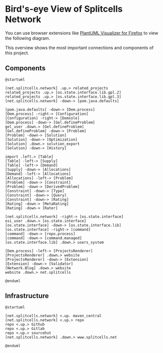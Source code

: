 # Bird's-eye View of Splitcells Network

You can use browser extensions like [PlantUML Visualizer for Firefox](https://addons.mozilla.org/en-US/firefox/addon/plantuml-visualizer/)
to view the following diagram.

This overview shows the most important connections and components of this
project.

## Components

```puml
@startuml

[net.splitcells.network] .up.> related_projects
related_projects .up.> [os.state.interface.lib.gpl.2]
related_projects .up.> [os.state.interface.lib.gpl.3]
[net.splitcells.network] -down-> [pom.java.defaults]

[pom.java.defaults] -down-> [Dem.process]
[Dem.process] -right-> [Configuration]
[Configuration] -right-> [Domsole]
[Dem.process] -down-> [Gel.defineProblem]
gel_user .down.> [Gel.defineProblem]
[Gel.defineProblem] -down-> [Problem]
[Problem] -down-> [Solution]
[Solution] -down-> [Optimization]
[Solution] .down.> solution_export
[Solution] -down-> [History]

import .left.> [Table]
[Table] -left-> [Supply]
[Table] -left-> [Demand]
[Supply] -down-> [Allocations]
[Demand] -left-> [Allocations]
[Allocations] -left-> [Problem]
[Problem] -down-> [Constraint]
[Problem] -down-> [DerivedProblem]
[Constraint] -down-> [Type]
[Constraint] -down-> [Query]
[Constraint] -down-> [Rating]
[Rating] -down-> [MetaRating]
[Rating] -down-> [Rater]

[net.splitcells.network] -right-> [os.state.interface]
osi_user .down.> [os.state.interface]
[os.state.interface] -down-> [os.state.interface.lib]
[os.state.interface] -right-> [command]
[command] -down-> [repo.process]
[command] -down-> [command.managed]
[os.state.interface.lib] .down.> users_system

[Dem.process] -left-> [ProjectsRenderer]
[ProjectsRenderer] .down.> website
[ProjectsRenderer] -down-> [Extension]
[Extension] -down-> [Validator]
[Network.Blog] .down.> website
website .down.> net.splitcells

@enduml
```

## Infrastructure

```puml
@startuml

[net.splitcells.network] <.up. maven_central
[net.splitcells.network] <.up.> repo
repo <.up.> Github
repo <.up.> Gitlab
repo <.up.> sourcehut
[net.splitcells.network] .down.> www.splitcells.net

@enduml
```